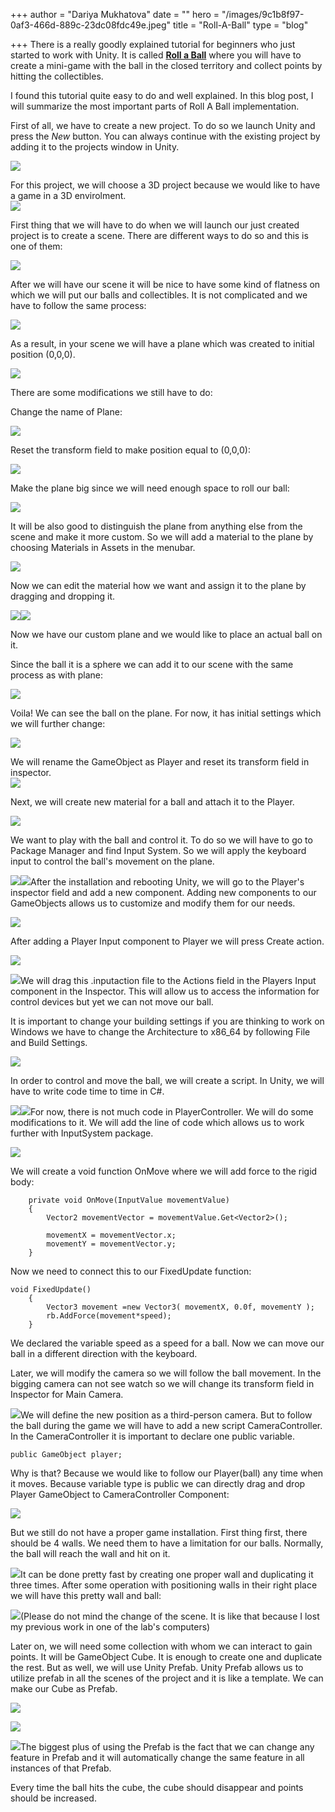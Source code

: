 +++
author = "Dariya Mukhatova"
date = ""
hero = "/images/9c1b8f97-0af3-466d-889c-23dc08fdc49e.jpeg"
title = "Roll-A-Ball"
type = "blog"

+++
There is a really goodly explained tutorial for beginners who just started to work with Unity. It is called [**Roll a Ball**](https://learn.unity.com/project/roll-a-ball) where you will have to create a mini-game with the ball in the closed territory and collect points by hitting the collectibles.

I found this tutorial quite easy to do and well explained. In this blog post, I will summarize the most important parts of Roll A Ball implementation.

First of all, we have to create a new project. To do so we launch Unity and press the _New_ button. You can always continue with the existing project by adding it to the projects window in Unity.

![](/images/screenshot-2022-02-27-134851.png)

For this project, we will choose a 3D project because we would like to have a game in a 3D envirolment.  
![](/images/screenshot-2022-02-27-135158.png)

First thing that we will have to do when we will launch our just created project is to create a scene. There are different ways to do so and this is one of them:

![](/images/screenshot-2022-02-27-135615.png)

After we will have our scene it will be nice to have some kind of flatness on which we will put our balls and collectibles. It is not complicated and we have to follow the same process:

![](/images/5.png)

As a result, in your scene we will have a plane which was created to initial position (0,0,0).

![](/images/6.png)

There are some modifications we still have to do:

Change the name of Plane:

![](/images/7.png)

Reset the transform field to make position equal to (0,0,0):

![](/images/7-5.png)

Make the plane big since we will need enough space to roll our ball:

![](/images/8.png)

It will be also good to distinguish the plane from anything else from the scene and make it more custom. So we will add a material to the plane by choosing Materials in Assets in the menubar.

![](/images/10d.png)

Now we can edit the material how we want and assign it to the plane by dragging and dropping it.

![](/images/11.png)![](/images/12.png)

Now we have our custom plane and we would like to place an actual ball on it.

Since the ball it is a sphere we can add it to our scene with the same process as with plane:

![](/images/13.png)

Voila! We can see the ball on the plane. For now, it has initial settings which we will further change:

![](/images/15.png)

We will rename the GameObject as Player and reset its transform field in inspector.  
![](/images/14.png)

Next, we will create new material for a ball and attach it to the Player.

![](/images/16.png)

We want to play with the ball and control it. To do so we will have to go to Package Manager and find Input System. So we will apply the keyboard input to control the ball's movement on the plane.

![](/images/16-5.png)![](/images/17.png)After the installation and rebooting Unity, we will go to the Player's inspector field and add a new component. Adding new components to our GameObjects allows us to customize and modify them for our needs.

![](/images/18.png)

After adding a Player Input component to Player we will press Create action.

![](/images/2022-02-27-17-56-58.png)

![](/images/20.png)We will drag this .inputaction file to the Actions field in the Players Input component in the Inspector. This will allow us to access the information for control devices but yet we can not move our ball.

It is important to change your building settings if you are thinking to work on Windows we have to change the Architecture to x86_64 by following File and Build Settings.

![](/images/27.png)

In order to control and move the ball, we will create a script. In Unity, we will have to write code time to time in C#.

![](/images/22.png)![](/images/23.png)For now, there is not much code in PlayerController. We will do some modifications to it. We will add the line of code which allows us to work further with InputSystem package.

![](/images/24.png)

We will create a void function OnMove where we will add force to the rigid body:

        private void OnMove(InputValue movementValue)
        {
            Vector2 movementVector = movementValue.Get<Vector2>();
    
            movementX = movementVector.x;
            movementY = movementVector.y;
        }

Now we need to connect this to our FixedUpdate function:

    void FixedUpdate()
        {
            Vector3 movement =new Vector3( movementX, 0.0f, movementY );
            rb.AddForce(movement*speed);
        }

We declared the variable speed as a speed for a ball. Now we can move our ball in a different direction with the keyboard. 

Later, we will modify the camera so we will follow the ball movement. In the bigging camera can not see watch so we will change its transform field in Inspector for Main Camera. 

![](/images/25.png)We will define the new position as a third-person camera. But to follow the ball during the game we will have to add a new script CameraController. In the CameraController it is important to declare one public variable. 

    public GameObject player;

Why is that? Because we would like to follow our Player(ball) any time when it moves. Because variable type is public we can directly drag and drop Player GameObject to CameraController Component:

![](/images/28.png)

But we still do not have a proper game installation. First thing first, there should be 4 walls. We need them to have a limitation for our balls. Normally, the ball will reach the wall and hit on it.

![](/images/29.png)It can be done pretty fast by creating one proper wall and duplicating it three times. After some operation with positioning walls in their right place we will have this pretty wall and ball:

![](/images/30.png)(Please do not mind the change of the scene. It is like that because I lost my previous work in one of the lab's computers)

Later on, we will need some collection with whom we can interact to gain points. It will be GameObject Cube. It is enough to create one and duplicate the rest. But as well, we will use Unity Prefab. Unity Prefab allows us to utilize prefab in all the scenes of the project and it is like a template. We can make our Cube as Prefab.

![](/images/31.png)

![](/images/32.png)

![](/images/33.png)The biggest plus of using the Prefab is the fact that we can change any feature in Prefab and it will automatically change the same feature in all instances of that Prefab. 

Every time the ball hits the cube, the cube should disappear and points should be increased. 